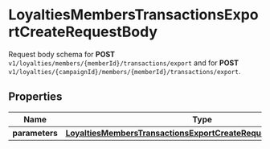 

# LoyaltiesMembersTransactionsExportCreateRequestBody

Request body schema for **POST** `v1/loyalties/members/{memberId}/transactions/export` and for **POST** `v1/loyalties/{campaignId}/members/{memberId}/transactions/export`.

## Properties

| Name | Type | Description |
|------------ | ------------- | ------------- |
|**parameters** | [**LoyaltiesMembersTransactionsExportCreateRequestBodyParameters**](LoyaltiesMembersTransactionsExportCreateRequestBodyParameters.md) |  |



